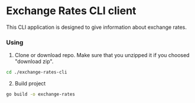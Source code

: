# Exchange Rates CLI client


This CLI application is designed to give information about exchange rates.


### Using

1. Clone or download repo. Make sure that you unzipped it if you choosed "download zip".

```bash
cd ./exchange-rates-cli

```

2. Build project

```bash 
go build -o exchange-rates
```